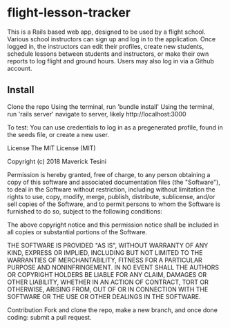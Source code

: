 # flight-lesson-tracker

This is a Rails based web app, designed to be used by a flight school. Various school instructors can sign up and log in to the application. Once logged in, the instructors can edit their profiles, create new students, schedule lessons between students and instructors, or make their own reports to log flight and ground hours. Users may also log in via a Github account.

Install
------------------
Clone the repo 
Using the terminal, run 'bundle install'
Using the terminal, run 'rails server'
navigate to server, likely http://localhost:3000

To test: You can use credentials to log in as a pregenerated profile, found in the seeds file, or create a new user.

License
The MIT License (MIT)

Copyright (c) 2018 Maverick Tesini

Permission is hereby granted, free of charge, to any person obtaining a copy
of this software and associated documentation files (the "Software"), to deal
in the Software without restriction, including without limitation the rights
to use, copy, modify, merge, publish, distribute, sublicense, and/or sell
copies of the Software, and to permit persons to whom the Software is
furnished to do so, subject to the following conditions:

The above copyright notice and this permission notice shall be included in all
copies or substantial portions of the Software.

THE SOFTWARE IS PROVIDED "AS IS", WITHOUT WARRANTY OF ANY KIND, EXPRESS OR
IMPLIED, INCLUDING BUT NOT LIMITED TO THE WARRANTIES OF MERCHANTABILITY,
FITNESS FOR A PARTICULAR PURPOSE AND NONINFRINGEMENT. IN NO EVENT SHALL THE
AUTHORS OR COPYRIGHT HOLDERS BE LIABLE FOR ANY CLAIM, DAMAGES OR OTHER
LIABILITY, WHETHER IN AN ACTION OF CONTRACT, TORT OR OTHERWISE, ARISING FROM,
OUT OF OR IN CONNECTION WITH THE SOFTWARE OR THE USE OR OTHER DEALINGS IN THE
SOFTWARE.

Contribution
Fork and clone the repo, make a new branch, and once done coding: submit a pull request.
